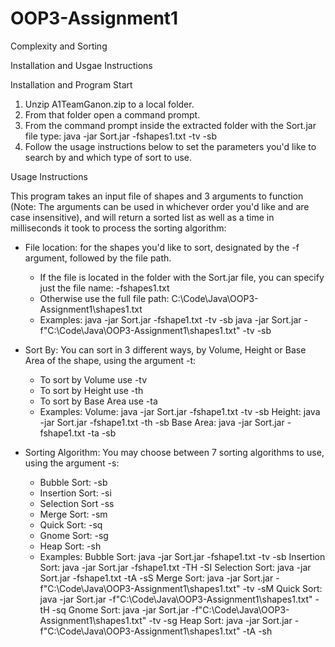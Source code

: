 # OOP3-Assignment1
 Complexity and Sorting

Installation and Usgae Instructions

Installation and Program Start

1. Unzip A1TeamGanon.zip to a local folder.
2. From that folder open a command prompt.
3. From the command prompt inside the extracted folder with the Sort.jar file type: java -jar Sort.jar -fshapes1.txt -tv -sb
4. Follow the usage instructions below to set the parameters you'd like to search by and which type of sort to use.

Usage Instructions

This program takes an input file of shapes and 3 arguments to function (Note: The arguments can be used in whichever order you'd like and are case insensitive), and will return a sorted list as well as a time in milliseconds it took to process the sorting algorithm:

 - File location: for the shapes you'd like to sort, designated by the -f argument, followed by the file path.
   - If the file is located in the folder with the Sort.jar file, you can specify just the file name: -fshapes1.txt
   - Otherwise use the full file path: C:\Code\Java\OOP3-Assignment1\shapes1.txt
   - Examples:
               java -jar Sort.jar -fshape1.txt -tv -sb
               java -jar Sort.jar -f"C:\Code\Java\OOP3-Assignment1\shapes1.txt" -tv -sb
 
 - Sort By: You can sort in 3 different ways, by Volume, Height or Base Area of the shape, using the argument -t:
   - To sort by Volume use -tv
   - To sort by Height use -th
   - To sort by Base Area use -ta
   - Examples:
               Volume: java -jar Sort.jar -fshape1.txt -tv -sb
               Height: java -jar Sort.jar -fshape1.txt -th -sb
               Base Area: java -jar Sort.jar -fshape1.txt -ta -sb

 - Sorting Algorithm: You may choose between 7 sorting algorithms to use, using the argument -s:
   - Bubble Sort: -sb
   - Insertion Sort: -si
   - Selection Sort -ss
   - Merge Sort: -sm
   - Quick Sort: -sq
   - Gnome Sort: -sg
   - Heap Sort: -sh
   - Examples:
              Bubble Sort: java -jar Sort.jar -fshape1.txt -tv -sb
              Insertion Sort: java -jar Sort.jar -fshape1.txt -TH -SI
              Selection Sort: java -jar Sort.jar -fshape1.txt -tA -sS
              Merge Sort: java -jar Sort.jar -f"C:\Code\Java\OOP3-Assignment1\shapes1.txt" -tv -sM
              Quick Sort: java -jar Sort.jar -f"C:\Code\Java\OOP3-Assignment1\shapes1.txt" -tH -sq
              Gnome Sort: java -jar Sort.jar -f"C:\Code\Java\OOP3-Assignment1\shapes1.txt" -tv -sg
              Heap Sort: java -jar Sort.jar -f"C:\Code\Java\OOP3-Assignment1\shapes1.txt" -tA -sh
               
